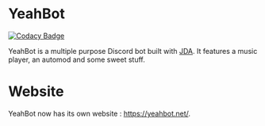 # YeahBot

[![Codacy Badge](https://api.codacy.com/project/badge/Grade/666c4d8750df410499a09a9d741567b8)](https://app.codacy.com/app/SlamaFR/YeahBot?utm_source=github.com&utm_medium=referral&utm_content=SlamaFR/YeahBot&utm_campaign=Badge_Grade_Settings)

YeahBot is a multiple purpose Discord bot built with [JDA](https://github.com/DV8FromTheWorld/JDA). 
It features a music player, an automod and some sweet stuff.

# Website
YeahBot now has its own website : https://yeahbot.net/.
